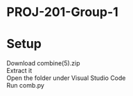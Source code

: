 # PROJ-201-Group-1
# Setup
Download combine(5).zip <br>
Extract it <br>
Open the folder under Visual Studio Code<br>
Run comb.py<br>
